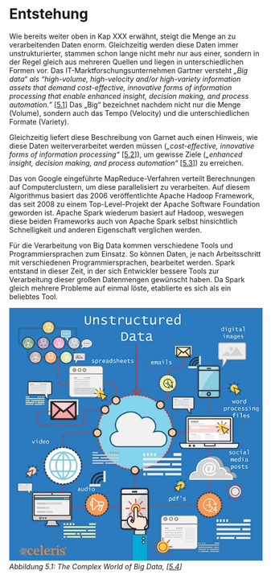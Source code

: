 # Entstehung

Wie bereits weiter oben in Kap XXX erwähnt, steigt die Menge an zu verarbeitenden Daten enorm. Gleichzeitig werden diese Daten immer unstrukturierter, stammen schon lange nicht mehr nur aus einer, sondern in der Regel gleich aus mehreren Quellen und liegen in unterschiedlichen Formen vor. Das IT-Marktforschungsunternehmen Gartner versteht _„Big data“ als “high-volume, high-velocity and/or high-variety information assets that demand cost-effective, innovative forms of information processing that enable enhanced insight, decision making, and process automation.”_ [[5.1](https://www.gartner.com/en/information-technology/glossary/big-data)] Das „Big“ bezeichnet nachdem nicht nur die Menge (Volume), sondern auch das Tempo (Velocity) und die unterschiedlichen Formate (Variety).

Gleichzeitig liefert diese Beschreibung von Garnet auch einen Hinweis, wie diese Daten weiterverarbeitet werden müssen (_„cost-effective, innovative forms of information processing“_ [[5.2](https://www.gartner.com/en/information-technology/glossary/big-data)]), um gewisse Ziele (_„enhanced insight, decision making, and process automation“_ [[5.3](https://www.gartner.com/en/information-technology/glossary/big-data)]) zu erreichen.

Das von Google eingeführte MapReduce-Verfahren verteilt Berechnungen auf Computerclustern, um diese parallelisiert zu verarbeiten. Auf diesem Algorithmus basiert das 2006 veröffentlichte Apache Hadoop Framework, das seit 2008 zu einem Top-Level-Projekt der Apache Software Foundation geworden ist. Apache Spark wiederum basiert auf Hadoop, weswegen diese beiden Frameworks auch von Apache Spark selbst hinsichtlich Schnelligkeit und anderen Eigenschaft verglichen werden.

Für die Verarbeitung von Big Data kommen verschiedene Tools und Programmiersprachen zum Einsatz. So können Daten, je nach Arbeitsschritt mit verschiedenen Programmiersprachen, bearbeitet werden. Spark entstand in dieser Zeit, in der sich Entwickler bessere Tools zur Verarbeitung dieser großen Datenmengen gewünscht haben. Da Spark gleich mehrere Probleme auf einmal löste, etablierte es sich als ein beliebtes Tool.

![The Complex World of Big Data](../images/5_4.jpg)
*Abbildung 5.1: The Complex World of Big Data, [[5.4](https://towardsdatascience.com/a-beginners-guide-to-apache-spark-ff301cb4cd92)]*
